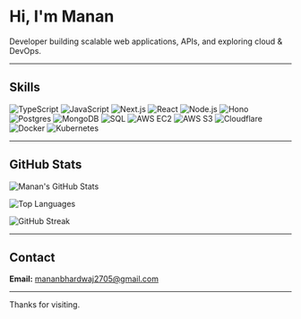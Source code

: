 # Hi, I'm Manan

Developer building scalable web applications, APIs, and exploring cloud & DevOps.

---

## Skills

![TypeScript](https://img.shields.io/badge/TypeScript-007ACC?style=for-the-badge&logo=typescript&logoColor=white)
![JavaScript](https://img.shields.io/badge/JavaScript-F7DF1E?style=for-the-badge&logo=javascript&logoColor=black)
![Next.js](https://img.shields.io/badge/Next.js-000000?style=for-the-badge&logo=next.js&logoColor=white)
![React](https://img.shields.io/badge/React-20232A?style=for-the-badge&logo=react&logoColor=61DAFB)
![Node.js](https://img.shields.io/badge/Node.js-43853D?style=for-the-badge&logo=node.js&logoColor=white)
![Hono](https://img.shields.io/badge/Hono-FD4D00?style=for-the-badge&logo=hono&logoColor=white)
![Postgres](https://img.shields.io/badge/PostgreSQL-316192?style=for-the-badge&logo=postgresql&logoColor=white)
![MongoDB](https://img.shields.io/badge/MongoDB-4EA94B?style=for-the-badge&logo=mongodb&logoColor=white)
![SQL](https://img.shields.io/badge/SQL-4479A1?style=for-the-badge&logo=database&logoColor=white)
![AWS EC2](https://img.shields.io/badge/AWS%20EC2-FF9900?style=for-the-badge&logo=amazonaws&logoColor=white)
![AWS S3](https://img.shields.io/badge/AWS%20S3-569A31?style=for-the-badge&logo=amazons3&logoColor=white)
![Cloudflare](https://img.shields.io/badge/Cloudflare-F38020?style=for-the-badge&logo=cloudflare&logoColor=white)
![Docker](https://img.shields.io/badge/Docker-2496ED?style=for-the-badge&logo=docker&logoColor=white)
![Kubernetes](https://img.shields.io/badge/Kubernetes-326CE5?style=for-the-badge&logo=kubernetes&logoColor=white)

---

## GitHub Stats

![Manan's GitHub Stats](https://github-readme-stats.vercel.app/api?username=https-manan&show_icons=true&theme=default&hide_border=true)  

![Top Languages](https://github-readme-stats.vercel.app/api/top-langs/?username=https-manan&layout=compact&theme=default&hide_border=true)  

![GitHub Streak](https://github-readme-stats.vercel.app/api?username=https-manan&show_icons=true&theme=default)

---

## Contact

**Email:** [mananbhardwaj2705@gmail.com](mailto:mananbhardwaj2705@gmail.com)

---
Thanks for visiting.


